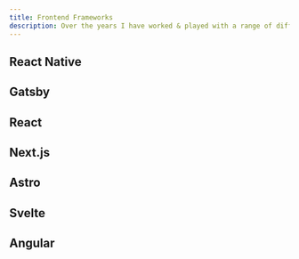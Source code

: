 ```yaml
---
title: Frontend Frameworks
description: Over the years I have worked & played with a range of different frameworks to help build a general understanding of the web exosystem and what tools are best for which jobs.
---
```


## React Native

## Gatsby

## React

## Next.js

## Astro

## Svelte

## Angular
